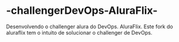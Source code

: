 # -challengerDevOps-AluraFlix-
Desenvolvendo o challenger alura do DevOps. AluraFlix.
Este fork do aluraflix tem o intuito de solucionar o challenger de DevOps.
